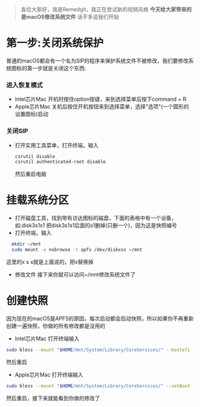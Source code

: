 >各位大家好，我是Remedgit，我正在尝试新的视频风格
**今天给大家带来的是macOS修改系统文件**
话不多说我们开始
# 第一步:关闭系统保护
普通的macOS都会有一个名为SIP的程序来保护系统文件不被修改，我们要修改系统图标的第一步就是关闭这个东西:
### 进入恢复模式
- Intel芯片Mac
	开机时按住option按键，来到选择菜单后按下command + R
- Apple芯片Mac
	关机后按住开机按钮来到选择菜单，选择"选项"(一个圆形的设置图标)启动
### 关闭SIP
- 打开实用工具菜单，打开终端，输入
	```bash
	csrutil disable
	csrutil authenticated-root disable
	```
	然后重启电脑
# 挂载系统分区
- 打开磁盘工具，找到带有访达图标的磁盘，下面的表格中有一个设备，如:disk3s1s1 把disk3s1s1后面的s1删掉(只删一个)，因为这是快照编号
- 打开终端，输入
```bash 
  mkdir ~/mnt
  sudo mount -o nobrowse -t apfs /dev/diskxsx ~/mnt
  ```
  这里的x s x就是上面说的，把x替换掉
- 修改文件
接下来你就可以访问~/mnt修改系统文件了
# 创建快照
因为现在的macOS是APFS的原因，每次启动都会启动快照，所以如果你不再重新创建一遍快照，你做的所有修改都是没用的
- Intel芯片Mac
打开终端输入
```bash
sudo bless --mount "$HOME/mnt/System/Library/CoreServices/" --bootefi --create-snapshot
```
然后重启
- Apple芯片Mac
打开终端输入
```bash
sudo bless --mount "$HOME/mnt/System/Library/CoreServices/" --setBoot --create-snapshot
```
然后重启，接下来就能看到你做的修改了